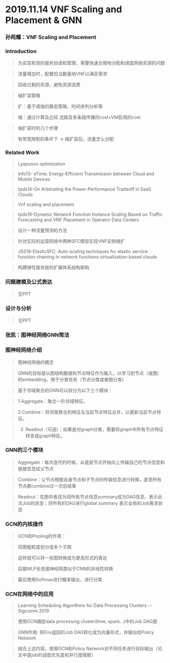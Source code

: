 # 2019.11.14 VNF Scaling and Placement & GNN

### 孙苑耀：VNF Scaling and Placement

### Introduction

> 为实现有效的服务协调和管理，需要快速合理地分配和调度网络资源的问题

> 流量增加时，配置恰当数量地VNF以满足需求

> 回收过剩的资源，避免资源浪费

> 缩扩容策略

> 扩：基于阈值的静态策略、时间序列分析等

> 缩：通过计算及比较 选路及多条路传播的cost+VM启用的cost

> 缩扩容时的几个步骤

> 有带宽限制的条件下  ->  缩扩容后，流量怎么分配

### Related Work

> Lyapunov optimization

> Info13- eTime: Energy-Efficient Transmission between Cloud and Mobile Devices

> tpds14-On Arbitrating the Power-Performance Tradeoff in SaaS Clouds

> Vnf scaling and placement

> tpds19-Dynamic Network Function Instance Scaling Based on Traffic Forecasting and VNF Placement in Operator Data Centers

> 设计一种流量预测的方法

> 针对实际的运营网络中两种SFC模型实现VNF实例缩扩

> JSS19-ElasticSFC: Auto-scaling techniques for elastic service function chaining in network functions virtualization-based clouds

> 构建弹性服务链的扩展体系结构架构


### 问题建模及公式表达

> 见PPT

### 设计与分析

> 见PPT



### 张凯：图神经网络GNN简洁

### 图神经网络介绍

> 图神经网络的概念

> GNN的目标是以图结构数据和节点特征作为输入，以学习到节点（或图）的embedding，用于分类任务（节点分类或者图分类）

> 基于邻域聚合的GNN可以拆分为以下三个模块：

> 1.Aggregate：聚合一阶邻域特征。

> 2.Combine：将邻居聚合的特征与当前节点特征合并，以更新当前节点特征。

> 3. Readout（可选）：如果是对graph分类，需要将graph中所有节点特征转变成graph特征。

### GNN的三个模块

> Aggregate：每次迭代的时候，从底层节点开始向上传输自己的节点信息和链接信息给父节点

> Combine：父节点根据自身节点和子节点的传输信息进行转换，直至所有节点都combine过一次后结束

> Readout：在图中表现为将所有节点信息summary成为DAG信息，表示此次Job的状态；将所有的DAG进行global summary 表示全局的Job需求状态


### GCN的内核操作

> GCN和Pooling的作用：

> 将图粗粒度划分成多个子图

> 这样就可以将一张图转换成为更高形式的表达

> 后接MLP全连接神经网类似于CNN的非线性转换

> 最后使用Softmax进行概率输出，进行分类


### GCN在网络中的应用

> Learning Scheduling Algorithms for Data Processing Clusters -- Sigcomm 2019

> 使用GCN捕捉data processing cluster(hive, spark...)中的Job DAG图

> GNN作用: 将Env返回的Job DAG转化成为向量形式，并输出给Policy Network

> 结合上述内容，使用GCN和Policy Network对不同任务进行目标输出（论文中是job的调度优先度和并行度限额）

